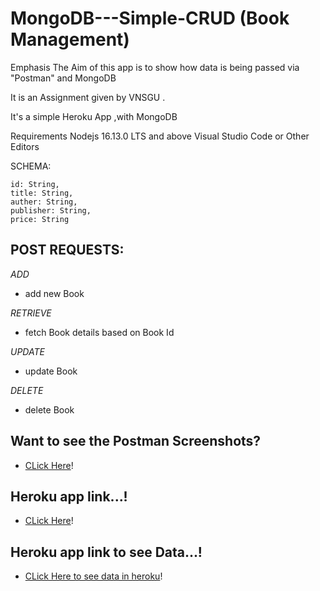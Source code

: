 # MongoDB---Simple-CRUD (Book Management)



Emphasis
The Aim of this app is to show how data is being passed via "Postman" and MongoDB

It is an Assignment given by VNSGU .

It's a simple Heroku App ,with MongoDB

Requirements
Nodejs 16.13.0 LTS and above
Visual Studio Code or Other Editors

SCHEMA:

    id: String,
    title: String,
    auther: String,
    publisher: String,
    price: String
    
    
 ## POST REQUESTS:
 
 _ADD_
- add new Book

_RETRIEVE_
- fetch Book details based on Book Id

_UPDATE_
- update Book  
 

_DELETE_
- delete Book

## Want to see the Postman Screenshots?
- [CLick Here](https://github.com/VishalMakwana23/MongoDB---Simple-CRUD/tree/main/Postman)!

## Heroku app link...!
- [CLick Here](https://simple--crud.herokuapp.com)!

## Heroku app link to see Data...!
- [CLick Here to see data in heroku](https://simple--crud.herokuapp.com/list)!

